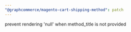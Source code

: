 ```yaml
---
"@graphcommerce/magento-cart-shipping-method": patch
---
```


prevent rendering 'null' when method_title is not provided
